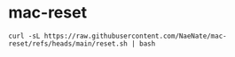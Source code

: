 # mac-reset

```
curl -sL https://raw.githubusercontent.com/NaeNate/mac-reset/refs/heads/main/reset.sh | bash
```
